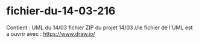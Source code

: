 # fichier-du-14-03-216
Contient :
UML du 14/03
fichier ZIP du projet 14/03
//le fichier de l'UML est a ouvrir avec :
https://www.draw.io/
